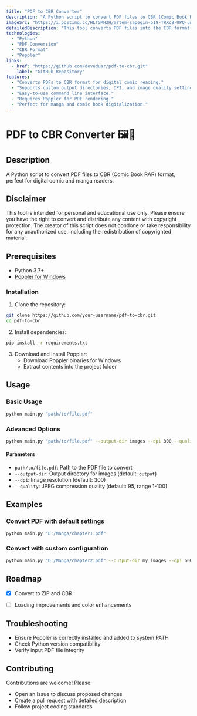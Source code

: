 ```yaml
---
title: "PDF to CBR Converter"
description: "A Python script to convert PDF files to CBR (Comic Book RAR) format, perfect for digital comic and manga readers."
imageSrc: "https://i.postimg.cc/HLT5MH2H/artem-sapegin-b18-TRXc8-UPQ-unsplash.jpg"
detailedDescription: "This tool converts PDF files into the CBR format, suitable for comic book and manga readers. It requires Poppler for Windows and Python 3.7+."
technologies:
  - "Python"
  - "PDF Conversion"
  - "CBR Format"
  - "Poppler"
links:
  - href: "https://github.com/deveduar/pdf-to-cbr.git"
    label: "GitHub Repository"
features:
  - "Converts PDFs to CBR format for digital comic reading."
  - "Supports custom output directories, DPI, and image quality settings."
  - "Easy-to-use command line interface."
  - "Requires Poppler for PDF rendering."
  - "Perfect for manga and comic book digitalization."
---
```


# PDF to CBR Converter 🖼️📄

## Description
A Python script to convert PDF files to CBR (Comic Book RAR) format, perfect for digital comic and manga readers.

## Disclaimer

This tool is intended for personal and educational use only. Please ensure you have the right to convert and distribute any content with copyright protection. The creator of this script does not condone or take responsibility for any unauthorized use, including the redistribution of copyrighted material.

## Prerequisites
- Python 3.7+ 
- [Poppler for Windows](https://github.com/oschwartz10612/poppler-windows?tab=readme-ov-file)

### Installation

1. Clone the repository:
```bash
git clone https://github.com/your-username/pdf-to-cbr.git
cd pdf-to-cbr
```

2. Install dependencies:
```bash
pip install -r requirements.txt
```

3. Download and Install Poppler:
   - Download Poppler binaries for Windows
   - Extract contents into the project folder

## Usage

### Basic Usage
```bash
python main.py "path/to/file.pdf"
```

### Advanced Options
```bash
python main.py "path/to/file.pdf" --output-dir images --dpi 300 --quality 95
```

#### Parameters
- `path/to/file.pdf`: Path to the PDF file to convert
- `--output-dir`: Output directory for images (default: `output`)
- `--dpi`: Image resolution (default: 300)
- `--quality`: JPEG compression quality (default: 95, range 1-100)

## Examples

### Convert PDF with default settings
```bash
python main.py "D:/Manga/chapter1.pdf"
```

### Convert with custom configuration
```bash
python main.py "D:/Manga/chapter2.pdf" --output-dir my_images --dpi 600 --quality 90
```

## Roadmap
- [x] Convert to ZIP and CBR
- [ ] Loading improvements and color enhancements


## Troubleshooting
- Ensure Poppler is correctly installed and added to system PATH
- Check Python version compatibility
- Verify input PDF file integrity

## Contributing
Contributions are welcome! Please:
- Open an issue to discuss proposed changes
- Create a pull request with detailed description
- Follow project coding standards

